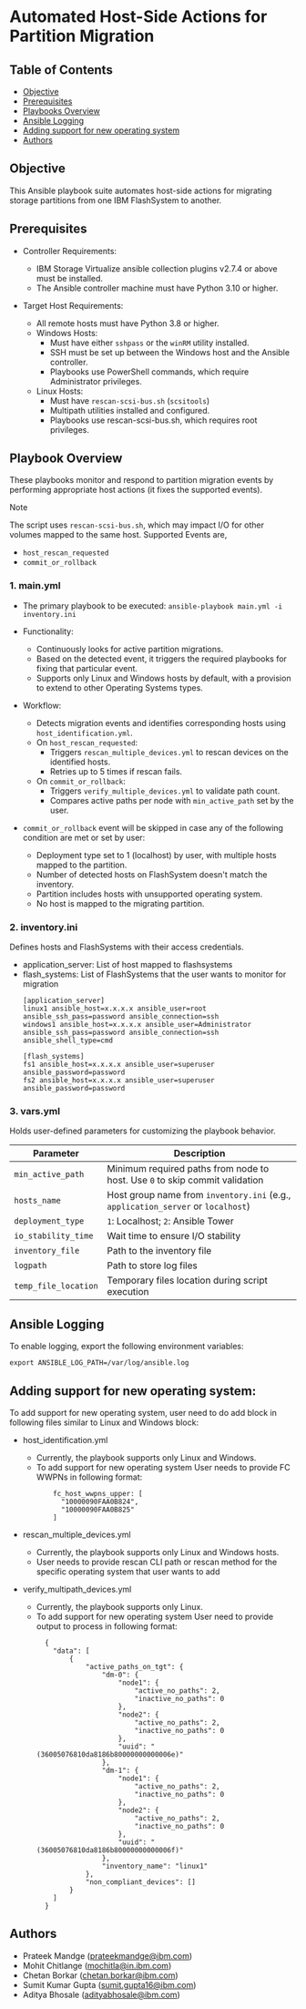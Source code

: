 # Automated Host-Side Actions for Partition Migration

## Table of Contents

- [Objective](#objective)
- [Prerequisites](#prerequisites)
- [Playbooks Overview](#playbook-overview)
- [Ansible Logging](#ansible-logging)
- [Adding support for new operating system](#adding-support-for-new-operating-system)
- [Authors](#authors)

## Objective

This Ansible playbook suite automates host-side actions for migrating storage partitions from one IBM FlashSystem to another.

## Prerequisites

- Controller Requirements:
  - IBM Storage Virtualize ansible collection plugins v2.7.4 or above must be installed.
  - The Ansible controller machine must have Python 3.10 or higher.

- Target Host Requirements:
  - All remote hosts must have Python 3.8 or higher.
  - Windows Hosts:
    - Must have either `sshpass` or the `winRM` utility installed.
    - SSH must be set up between the Windows host and the Ansible controller.
    - Playbooks use PowerShell commands, which require Administrator privileges.
  - Linux Hosts:
    - Must have `rescan-scsi-bus.sh` (`scsitools`)
    - Multipath utilities installed and configured.
    - Playbooks use rescan-scsi-bus.sh, which requires root privileges.

## Playbook Overview

These playbooks monitor and respond to partition migration events by performing appropriate host actions (it fixes the supported events).

> [!NOTE]
> The script uses `rescan-scsi-bus.sh`, which may impact I/O for other volumes mapped to the same host. Supported Events are,
>  - `host_rescan_requested`
>  - `commit_or_rollback`

### 1. main.yml
  - The primary playbook to be executed:
    ```ansible-playbook main.yml -i inventory.ini```

  - Functionality:
    - Continuously looks for active partition migrations.
    - Based on the detected event, it triggers the required playbooks for fixing that particular event.
    - Supports only Linux and Windows hosts by default, with a provision to extend to other Operating Systems types.

  - Workflow:
    - Detects migration events and identifies corresponding hosts using `host_identification.yml`.
    - On `host_rescan_requested`:
      - Triggers `rescan_multiple_devices.yml` to rescan devices on the identified hosts.
      - Retries up to 5 times if rescan fails.
    - On `commit_or_rollback`:
      - Triggers `verify_multiple_devices.yml` to validate path count.
      - Compares active paths per node with `min_active_path` set by the user.

  - `commit_or_rollback` event will be skipped in case any of the following condition are met or set by user:
    - Deployment type set to 1 (localhost) by user, with multiple hosts mapped to the partition.
    - Number of detected hosts on FlashSystem doesn't match the inventory.
    - Partition includes hosts with unsupported operating system.
    - No host is mapped to the migrating partition.


### 2. inventory.ini
Defines hosts and FlashSystems with their access credentials.
  - application_server: List of host mapped to flashsystems
  - flash_systems: List of FlashSystems that the user wants to monitor for migration
    ```
    [application_server]
    linux1 ansible_host=x.x.x.x ansible_user=root ansible_ssh_pass=password ansible_connection=ssh
    windows1 ansible_host=x.x.x.x ansible_user=Administrator ansible_ssh_pass=password ansible_connection=ssh ansible_shell_type=cmd

    [flash_systems]
    fs1 ansible_host=x.x.x.x ansible_user=superuser ansible_password=password
    fs2 ansible_host=x.x.x.x ansible_user=superuser ansible_password=password
    ```

### 3. vars.yml
Holds user-defined parameters for customizing the playbook behavior.

  | Parameter            | Description                                                                           |
  | -------------------- | ------------------------------------------------------------------------------------- |
  | `min_active_path`    | Minimum required paths from node to host. Use `0` to skip commit validation           |
  | `hosts_name`         | Host group name from `inventory.ini` (e.g., `application_server` or `localhost`)      |
  | `deployment_type`    | `1`: Localhost; `2`: Ansible Tower                                                    |
  | `io_stability_time`  | Wait time to ensure I/O stability                                                     |
  | `inventory_file`     | Path to the inventory file                                                            |
  | `logpath`            | Path to store log files                                                               |
  | `temp_file_location` | Temporary files location during script execution                                      |

## Ansible Logging

To enable logging, export the following environment variables:
```
export ANSIBLE_LOG_PATH=/var/log/ansible.log
```

## Adding support for new operating system:

To add support for new operating system, user need to do add block in following files similar to Linux and Windows block:
  - host_identification.yml
    - Currently, the playbook supports only Linux and Windows.
    - To add support for new operating system User needs to provide FC WWPNs in following format:
      ```
          fc_host_wwpns_upper: [
            "10000090FAA0B824",
            "10000090FAA0B825"
          ]
      ```

  - rescan_multiple_devices.yml
    - Currently, the playbook supports only Linux and Windows hosts.
    - User needs to provide rescan CLI path or rescan method for the specific operating system that user wants to add

  - verify_multipath_devices.yml
    - Currently, the playbook supports only Linux.
    - To add support for new operating system User need to provide output to process in following format:
      ```
        {
          "data": [
              {
                  "active_paths_on_tgt": {
                      "dm-0": {
                          "node1": {
                              "active_no_paths": 2,
                              "inactive_no_paths": 0
                          },
                          "node2": {
                              "active_no_paths": 2,
                              "inactive_no_paths": 0
                          },
                          "uuid": "(36005076810da8186b80000000000006e)"
                      },
                      "dm-1": {
                          "node1": {
                              "active_no_paths": 2,
                              "inactive_no_paths": 0
                          },
                          "node2": {
                              "active_no_paths": 2,
                              "inactive_no_paths": 0
                          },
                          "uuid": "(36005076810da8186b80000000000006f)"
                      },
                      "inventory_name": "linux1"
                  },
                  "non_compliant_devices": []
              }
          ]
        }
      ```

## Authors

- Prateek Mandge (prateekmandge@ibm.com)
- Mohit Chitlange (mochitla@in.ibm.com)
- Chetan Borkar (chetan.borkar@ibm.com)
- Sumit Kumar Gupta (sumit.gupta16@ibm.com)
- Aditya Bhosale (adityabhosale@ibm.com)
